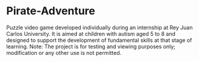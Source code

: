 # Pirate-Adventure
Puzzle video game developed individually during an internship at Rey Juan Carlos University. It is aimed at children with autism aged 5 to 8 and designed to support the development of fundamental skills at that stage of learning.
Note: The project is for testing and viewing purposes only; modification or any other use is not permitted.
